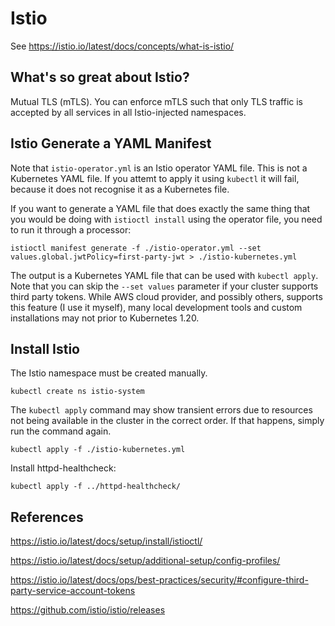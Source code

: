 # Istio

See https://istio.io/latest/docs/concepts/what-is-istio/

## What's so great about Istio?

Mutual TLS (mTLS). You can enforce mTLS such that only TLS traffic is accepted by all services in all Istio-injected namespaces.

## Istio Generate a YAML Manifest

Note that `istio-operator.yml` is an Istio operator YAML file. This is not a Kubernetes YAML file. If you attemt to apply it using `kubectl` it will fail, because it does not recognise it as a Kubernetes file.

If you want to generate a YAML file that does exactly the same thing that you would be doing with `istioctl install` using the operator file, you need to run it through a processor:

```
istioctl manifest generate -f ./istio-operator.yml --set values.global.jwtPolicy=first-party-jwt > ./istio-kubernetes.yml
```

The output is a Kubernetes YAML file that can be used with `kubectl apply`. Note that you can skip the `--set values` parameter if your cluster supports third party tokens. While AWS cloud provider, and possibly others, supports this feature (I use it myself), many local development tools and custom installations may not prior to Kubernetes 1.20.

## Install Istio

The Istio namespace must be created manually.

```
kubectl create ns istio-system
```

The `kubectl apply` command may show transient errors due to resources not being available in the cluster in the correct order. If that happens, simply run the command again.
```
kubectl apply -f ./istio-kubernetes.yml
```

Install httpd-healthcheck:
```
kubectl apply -f ../httpd-healthcheck/
```

## References

https://istio.io/latest/docs/setup/install/istioctl/

https://istio.io/latest/docs/setup/additional-setup/config-profiles/

https://istio.io/latest/docs/ops/best-practices/security/#configure-third-party-service-account-tokens

https://github.com/istio/istio/releases
